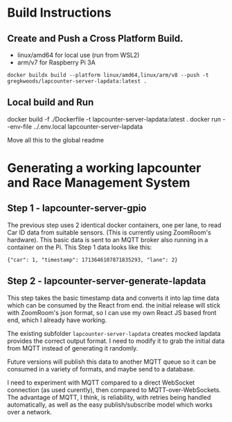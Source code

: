 # Build Instructions

## Create and Push a Cross Platform Build.

* linux/amd64 for local use (run from WSL2)
* arm/v7 for Raspberry Pi 3A

```
docker buildx build --platform linux/amd64,linux/arm/v8 --push -t gregkwoods/lapcounter-server-lapdata:latest .
```

## Local build and Run

docker build -f ./Dockerfile -t lapcounter-server-lapdata:latest .
docker run --env-file ../.env.local lapcounter-server-lapdata













Move all this to the global readme

# Generating a working lapcounter and Race Management System

## Step 1 - lapcounter-server-gpio

The previous step uses 2 identical docker containers, one per lane, to read Car ID data from suitable sensors. (This is currently using ZoomRoom's hardware). This basic data is sent to an MQTT broker also running in a container on the Pi.
This Step 1 data looks like this:

```{"car": 1, "timestamp": 1713646107871835293, "lane": 2}```

## Step 2 - lapcounter-server-generate-lapdata

This step takes the basic timestamp data and converts it into lap time data which can be consumed by the React from end.
the initial release will stick with ZoomRoom's json format, so I can use my own React JS based front end, which I already have working.

The existing subfolder ```lapcounter-server-lapdata``` creates mocked lapdata provides the correct output format. I need to modify it to grab the initial data from MQTT instead of generating it randomly.

Future versions will publish this data to another MQTT queue so it can be consumed in a variety of formats, and maybe send to a database.





I need to experiment with MQTT compared to a direct WebSocket connection (as used curently), then compared to MQTT-over-WebSockets. The advantage of MQTT, I think, is reliability, with retries being handled automatically, as well as the easy publish/subscribe model which works over a network.
